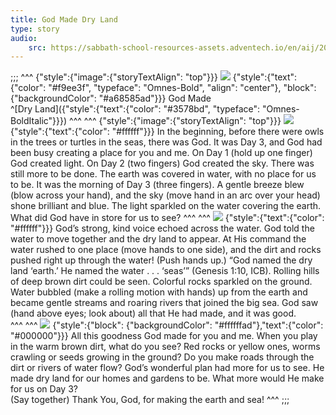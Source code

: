```yaml
---
title: God Made Dry Land
type: story
audio:
    src: https://sabbath-school-resources-assets.adventech.io/en/aij/2025-01-bg/assets/ABSG-2025-01-BG-04.mp3
---
```


;;;
^^^
{"style":{"image":{"storyTextAlign": "top"}}}
![](https://sabbath-school-resources-assets.adventech.io/en/aij/2025-01-bg/assets/04-00.png)
{"style":{"text":{"color": "#f9ee3f", "typeface": "Omnes-Bold", "align": "center"}, "block":{"backgroundColor": "#a68585ad"}}}
God Made\
^[Dry Land]({"style":{"text":{"color": "#3578bd", "typeface": "Omnes-BoldItalic"}}})
^^^
^^^
{"style":{"image":{"storyTextAlign": "top"}}}
![](https://sabbath-school-resources-assets.adventech.io/en/aij/2025-01-bg/assets/04-01.png)
{"style":{"text":{"color": "#ffffff"}}}
In the beginning, before there were owls in the trees or turtles in the seas, there was God. It was Day 3, and God had been busy creating a place for you and me. On Day 1 (hold up one finger) God created light. On Day 2 (two fingers) God created the sky. There was still more to be done. The earth was covered in water, with no place for us to be. It was the morning of Day 3 (three fingers). A gentle breeze blew (blow across your hand), and the sky (move hand in an arc over your head) shone brilliant and blue. The light sparkled on the water covering the earth. What did God have in store for us to see? 
^^^
^^^
![](https://sabbath-school-resources-assets.adventech.io/en/aij/2025-01-bg/assets/04-02.png)
{"style":{"text":{"color": "#ffffff"}}}
God’s strong, kind voice echoed across the water. God told the water to move together and the dry land to appear. At His command the water rushed to one place (move hands to one side), and the dirt and rocks pushed right up through the water! (Push hands up.) “God named the dry land ‘earth.’ He named the water . . . ‘seas’” (Genesis 1:10, ICB). Rolling hills of deep brown dirt could be seen. Colorful rocks sparkled on the ground. Water bubbled (make a rolling motion with hands) up from the earth and became gentle streams and roaring rivers that joined the big sea. God saw (hand above eyes; look about) all that He had made, and it was good.  
^^^
^^^
![](https://sabbath-school-resources-assets.adventech.io/en/aij/2025-01-bg/assets/04-03.png)
{"style":{"block": {"backgroundColor": "#ffffffad"},"text":{"color": "#000000"}}}
All this goodness God made for you and me. When you play in the warm brown dirt, what do you see? Red rocks or yellow ones, worms crawling or seeds growing in the ground? Do you make roads through the dirt or rivers of water flow? God’s wonderful plan had more for us to see. He made dry land for our homes and gardens to be. What more would He make for us on Day 3?\
(Say together) Thank You, God, for making the earth and sea!
^^^
;;;